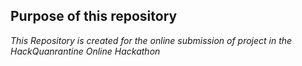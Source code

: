 ## Purpose of this repository

_This Repository is created for the online submission of project in the HackQuanrantine Online Hackathon_
